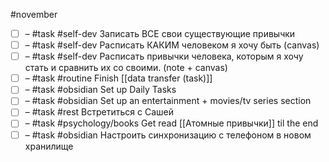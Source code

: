 #november 

- [ ] – #task #self-dev Записать ВСЕ свои существующие привычки
- [ ] – #task #self-dev Расписать КАКИМ человеком я хочу быть (canvas)
- [ ] – #task #self-dev Расписать привычки человека, которым я хочу стать и сравнить их со своими. (note + canvas)
- [ ] – #task #routine Finish [[data transfer (task)]]
- [ ] – #task #obsidian Set up Daily Tasks
- [ ] – #task #obsidian Set up an entertainment + movies/tv series section
- [ ] – #task #rest Встретиться с Сашей
- [ ] – #task #psychology/books Get read [[Атомные привычки]] til the end 
- [ ] – #task #obsidian Настроить синхронизацию с телефоном в новом хранилище